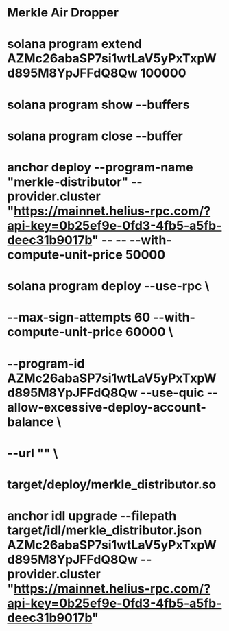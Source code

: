 # Merkle Air Dropper

# solana program extend AZMc26abaSP7si1wtLaV5yPxTxpWd895M8YpJFFdQ8Qw 100000

# solana program show --buffers

# solana program close --buffer

# anchor deploy --program-name "merkle-distributor"  --provider.cluster "https://mainnet.helius-rpc.com/?api-key=0b25ef9e-0fd3-4fb5-a5fb-deec31b9017b" -- -- --with-compute-unit-price 50000

# solana program deploy --use-rpc \

# --max-sign-attempts 60 --with-compute-unit-price 60000 \

# --program-id AZMc26abaSP7si1wtLaV5yPxTxpWd895M8YpJFFdQ8Qw --use-quic --allow-excessive-deploy-account-balance \

# --url "" \

# target/deploy/merkle_distributor.so

# anchor idl upgrade --filepath target/idl/merkle_distributor.json AZMc26abaSP7si1wtLaV5yPxTxpWd895M8YpJFFdQ8Qw --provider.cluster "https://mainnet.helius-rpc.com/?api-key=0b25ef9e-0fd3-4fb5-a5fb-deec31b9017b"


